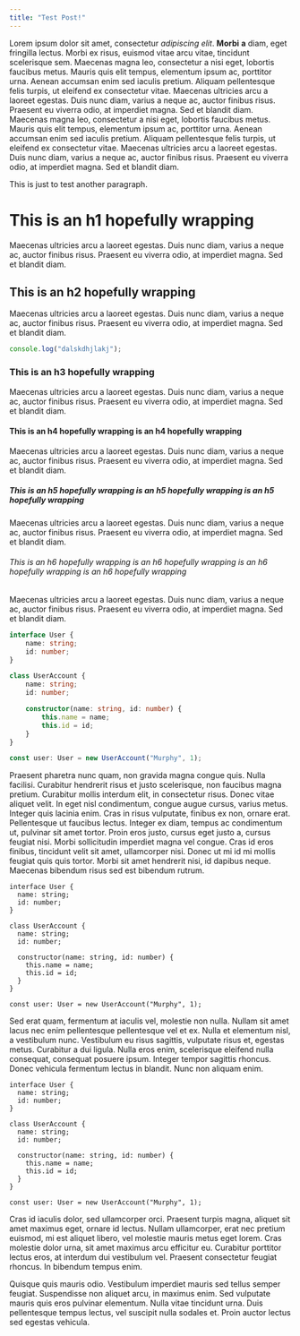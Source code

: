 ```yaml
---
title: "Test Post!"
---
```


Lorem ipsum dolor sit amet, consectetur _adipiscing_ _elit_. **Morbi** **a** diam, eget fringilla lectus. Morbi ex risus, euismod vitae arcu vitae, tincidunt scelerisque sem. Maecenas magna leo, consectetur a nisi eget, lobortis faucibus metus. Mauris quis elit tempus, elementum ipsum ac, porttitor urna. Aenean accumsan enim sed iaculis pretium. Aliquam pellentesque felis turpis, ut eleifend ex consectetur vitae. Maecenas ultricies arcu a laoreet egestas. Duis nunc diam, varius a neque ac, auctor finibus risus. Praesent eu viverra odio, at imperdiet magna. Sed et blandit diam. Maecenas magna leo, consectetur a nisi eget, lobortis faucibus metus. Mauris quis elit tempus, elementum ipsum ac, porttitor urna. Aenean accumsan enim sed iaculis pretium. Aliquam pellentesque felis turpis, ut eleifend ex consectetur vitae. Maecenas ultricies arcu a laoreet egestas. Duis nunc diam, varius a neque ac, auctor finibus risus. Praesent eu viverra odio, at imperdiet magna. Sed et blandit diam.

This is just to test another paragraph.

# This is an h1 hopefully wrapping

Maecenas ultricies arcu a laoreet egestas. Duis nunc diam, varius a neque ac, auctor finibus risus. Praesent eu viverra odio, at imperdiet magna. Sed et blandit diam.

## This is an h2 hopefully wrapping

Maecenas ultricies arcu a laoreet egestas. Duis nunc diam, varius a neque ac, auctor finibus risus. Praesent eu viverra odio, at imperdiet magna. Sed et blandit diam.

```typescript
console.log("dalskdhjlakj");
```

### This is an h3 hopefully wrapping

Maecenas ultricies arcu a laoreet egestas. Duis nunc diam, varius a neque ac, auctor finibus risus. Praesent eu viverra odio, at imperdiet magna. Sed et blandit diam.

#### This is an h4 hopefully wrapping is an h4 hopefully wrapping

Maecenas ultricies arcu a laoreet egestas. Duis nunc diam, varius a neque ac, auctor finibus risus. Praesent eu viverra odio, at imperdiet magna. Sed et blandit diam.

##### This is an h5 hopefully wrapping is an h5 hopefully wrapping is an h5 hopefully wrapping

Maecenas ultricies arcu a laoreet egestas. Duis nunc diam, varius a neque ac, auctor finibus risus. Praesent eu viverra odio, at imperdiet magna. Sed et blandit diam.

###### This is an h6 hopefully wrapping is an h6 hopefully wrapping is an h6 hopefully wrapping is an h6 hopefully wrapping

Maecenas ultricies arcu a laoreet egestas. Duis nunc diam, varius a neque ac, auctor finibus risus. Praesent eu viverra odio, at imperdiet magna. Sed et blandit diam.

```typescript
interface User {
    name: string;
    id: number;
}

class UserAccount {
    name: string;
    id: number;

    constructor(name: string, id: number) {
        this.name = name;
        this.id = id;
    }
}

const user: User = new UserAccount("Murphy", 1);
```

Praesent pharetra nunc quam, non gravida magna congue quis. Nulla facilisi. Curabitur hendrerit risus et justo scelerisque, non faucibus magna pretium. Curabitur mollis interdum elit, in consectetur risus. Donec vitae aliquet velit. In eget nisl condimentum, congue augue cursus, varius metus. Integer quis lacinia enim. Cras in risus vulputate, finibus ex non, ornare erat. Pellentesque ut faucibus lectus. Integer ex diam, tempus ac condimentum ut, pulvinar sit amet tortor. Proin eros justo, cursus eget justo a, cursus feugiat nisi. Morbi sollicitudin imperdiet magna vel congue. Cras id eros finibus, tincidunt velit sit amet, ullamcorper nisi. Donec ut mi id mi mollis feugiat quis quis tortor. Morbi sit amet hendrerit nisi, id dapibus neque. Maecenas bibendum risus sed est bibendum rutrum.

```
interface User {
  name: string;
  id: number;
}

class UserAccount {
  name: string;
  id: number;

  constructor(name: string, id: number) {
    this.name = name;
    this.id = id;
  }
}

const user: User = new UserAccount("Murphy", 1);
```

Sed erat quam, fermentum at iaculis vel, molestie non nulla. Nullam sit amet lacus nec enim pellentesque pellentesque vel et ex. Nulla et elementum nisl, a vestibulum nunc. Vestibulum eu risus sagittis, vulputate risus et, egestas metus. Curabitur a dui ligula. Nulla eros enim, scelerisque eleifend nulla consequat, consequat posuere ipsum. Integer tempor sagittis rhoncus. Donec vehicula fermentum lectus in blandit. Nunc non aliquam enim.

    interface User {
      name: string;
      id: number;
    }

    class UserAccount {
      name: string;
      id: number;

      constructor(name: string, id: number) {
        this.name = name;
        this.id = id;
      }
    }

    const user: User = new UserAccount("Murphy", 1);

Cras id iaculis dolor, sed ullamcorper orci. Praesent turpis magna, aliquet sit amet maximus eget, ornare id lectus. Nullam ullamcorper, erat nec pretium euismod, mi est aliquet libero, vel molestie mauris metus eget lorem. Cras molestie dolor urna, sit amet maximus arcu efficitur eu. Curabitur porttitor lectus eros, at interdum dui vestibulum vel. Praesent consectetur feugiat rhoncus. In bibendum tempus enim.

Quisque quis mauris odio. Vestibulum imperdiet mauris sed tellus semper feugiat. Suspendisse non aliquet arcu, in maximus enim. Sed vulputate mauris quis eros pulvinar elementum. Nulla vitae tincidunt urna. Duis pellentesque tempus lectus, vel suscipit nulla sodales et. Proin auctor lectus sed egestas vehicula.

